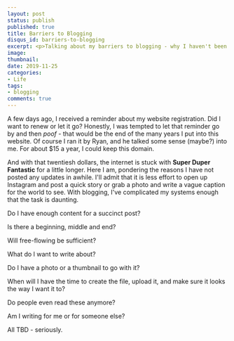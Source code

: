 ```yaml
---
layout: post
status: publish
published: true
title: Barriers to Blogging
disqus_id: barriers-to-blogging
excerpt: <p>Talking about my barriers to blogging - why I haven't been updating this  page in what seems like forever.</p>
image: 
thumbnail: 
date: 2019-11-25
categories:
- Life
tags: 
- blogging
comments: true
---
```

 
A few days ago, I received a reminder about my website registration. Did I want to renew or let it go? Honestly, I was tempted to let that reminder go by and then *poof* - that would be the end of the many years I put into this website. Of course I ran it by Ryan, and he talked some sense (maybe?) into me. For about $15 a year, I could keep this domain.

And with that twentiesh dollars, the internet is stuck with **Super Duper Fantastic** for a little longer. Here I am, pondering the reasons I have not posted any updates in awhile. I'll admit that it is less effort to open up Instagram and post a quick story or grab a photo and write a vague caption for the world to see. With blogging, I've complicated my systems enough that the task is daunting. 

Do I have enough content for a succinct post? 

Is there a beginning, middle and end? 

Will free-flowing be sufficient? 

What do I want to write about?

Do I have a photo or a thumbnail to go with it? 

When will I have the time to create the file, upload it, and make sure it looks the way I want it to?

Do people even read these anymore? 

Am I writing for me or for someone else?

All TBD - seriously.


